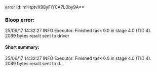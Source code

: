 error id: mHtptvX98yFiY0A7L0by9A==
### Bloop error:

25/06/17 14:32:27 INFO Executor: Finished task 0.0 in stage 4.0 (TID 4). 2089 bytes result sent to driver
#### Short summary: 

25/06/17 14:32:27 INFO Executor: Finished task 0.0 in stage 4.0 (TID 4). 2089 bytes result sent to d...